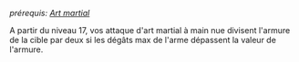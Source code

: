 *prérequis: [Art martial](../../1.%20Talent%20de%20base/Art%20martial.md)*

A partir du niveau 17, vos attaque d'art martial à main nue divisent l'armure de la cible par deux si les dégâts max de l'arme dépassent la valeur de l'armure.